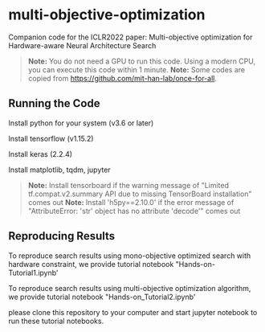 # multi-objective-optimization

Companion code for the ICLR2022 paper: Multi-objective optimization for Hardware-aware
Neural Architecture Search

> **Note:** You do not need a GPU to run this code. Using a modern CPU, you can execute this code within 1 minute.
> **Note:** Some codes are copied from https://github.com/mit-han-lab/once-for-all.

## Running the Code

Install python for your system (v3.6 or later)

Install tensorflow (v1.15.2)

Install keras (2.2.4)

Install matplotlib, tqdm, jupyter

> **Note:** Install tensorboard if the warning message of "Limited tf.compat.v2.summary API due to missing TensorBoard installation" comes out
> **Note:** Install 'h5py==2.10.0' if the error message of "AttributeError: 'str' object has no attribute 'decode'" comes out


## Reproducing Results
To reproduce search results using mono-objective optimized search with hardware constraint, 
we provide tutorial notebook "Hands-on-Tutorial1.ipynb'

To reproduce search results using multi-objective optimization algorithm, 
we provide tutorial notebook "Hands-on_Tutorial2.ipynb'

please clone this repository to your computer and start jupyter notebook to run these tutorial notebooks.

